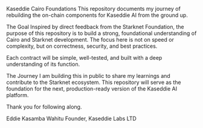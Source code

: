Kaseddie Cairo Foundations
This repository documents my journey of rebuilding the on-chain components for Kaseddie AI from the ground up.

The Goal
Inspired by direct feedback from the Starknet Foundation, the purpose of this repository is to build a strong, foundational understanding of Cairo and Starknet development. The focus here is not on speed or complexity, but on correctness, security, and best practices.

Each contract will be simple, well-tested, and built with a deep understanding of its function.

The Journey
I am building this in public to share my learnings and contribute to the Starknet ecosystem. This repository will serve as the foundation for the next, production-ready version of the Kaseddie AI platform.

Thank you for following along.

Eddie Kasamba Wahitu Founder, 
Kaseddie Labs LTD